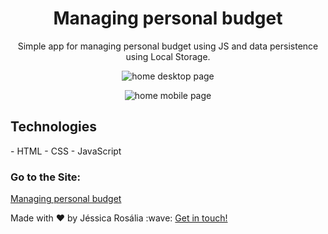 <h1 align="center">Managing personal budget</h1>

<p align="center">Simple app for managing personal budget using JS and data persistence using Local Storage. </p>

<p align="center">
  <img src="https://github.com/jessicarf18/app-orcamento-pessoal/blob/master/images/assets-readme/screencapture-jessicarf18-github-io-app-orcamento-pessoal-index-html-2020-11-14-19_28_51.png" alt="home desktop page">
</p>
  
<p align="center">
  <img src="https://github.com/jessicarf18/app-orcamento-pessoal/blob/master/images/assets-readme/screencapture-jessicarf18-github-io-app-orcamento-pessoal-index-html-2020-11-14-19_30_58.png" alt="home mobile page">
</p>
  
<h2>Technologies</h2>
- HTML
- CSS
- JavaScript

<h3> Go to the Site: </h3> <a href="https://jessicarf18.github.io/app-orcamento-pessoal/">Managing personal budget</a>

<p>Made with ♥ by Jéssica Rosália :wave: <a href="https://www.linkedin.com/in/j%C3%A9ssica-ros%C3%A1lia-fernandes-310899133/" target=_blank"> Get in touch! </a> </p>

